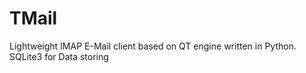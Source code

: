 # TMail
Lightweight IMAP E-Mail client based on QT engine written in Python.
SQLite3 for Data storing
